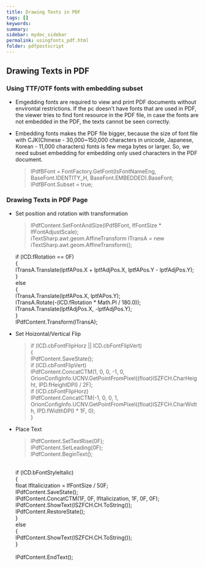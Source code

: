 ```yaml
---
title: Drawing Texts in PDF
tags: []
keywords:
summary: 
sidebar: mydoc_sidebar
permalink: usingfonts_pdf.html
folder: pdfpostscript
---
```



## Drawing Texts in PDF

### Using TTF/OTF fonts with embedding subset

- Emgedding fonts are required to view and print PDF documents without environtal restrictions. If the pc doesn't have fonts that are used in PDF, the viewer tries to find font resource in the PDF file, in case the fonts are not embedded in the PDF, the texts cannot be seen correctly.

- Embedding fonts makes the PDF file bigger, because the size of font file with CJK(Chinese - 30,000~150,000 characters in unicode, Japanese, Korean - 11,000 characters) fonts is few mega bytes or larger. So, we need subset embedding for embedding only used characters in the PDF document. 

    >lPdfBFont = FontFactory.GetFont(lsFontNameEng, BaseFont.IDENTITY_H, BaseFont.EMBEDDED).BaseFont;<br/>
    lPdfBFont.Subset = true;</br>

### Drawing Texts in PDF Page

- Set position and rotation with transformation

    >lPdfContent.SetFontAndSize(lPdfBFont, lfFontSize * lfFontAdjustScale);<br/>
    iTextSharp.awt.geom.AffineTransform lTransA = new iTextSharp.awt.geom.AffineTransform();<br/>

    if (lCD.fRotation == 0F)<br/>
    {<br/>
        lTransA.Translate(lptfAPos.X + lptfAdjPos.X, lptfAPos.Y - lptfAdjPos.Y);<br/>
    }<br/>
    else<br/>
    {<br/>
        lTransA.Translate(lptfAPos.X, lptfAPos.Y);<br/>
        lTransA.Rotate(-(lCD.fRotation * Math.PI / 180.0));<br/>
        lTransA.Translate(lptfAdjPos.X, -lptfAdjPos.Y);<br/>
    }<br/>
    lPdfContent.Transform(lTransA);<br/>

- Set Hoizontal/Vertical Flip

    >if (lCD.cbFontFlipHorz || lCD.cbFontFlipVert)<br/>
    {<br/>
        lPdfContent.SaveState();<br/>
        if (lCD.cbFontFlipVert)<br/>
            lPdfContent.ConcatCTM(1, 0, 0, -1, 0, OrionConfigInfo.UCNV.GetPointFromPixel((float)lSZFCH.CharHeight, lPD.fHeightDPI) / 2F);<br/>
        if (lCD.cbFontFlipHorz)<br/>
            lPdfContent.ConcatCTM(-1, 0, 0, 1, OrionConfigInfo.UCNV.GetPointFromPixel((float)lSZFCH.CharWidth, lPD.fWidthDPI) * 1F, 0);<br/>
    }<br/>

 
- Place Text

    >lPdfContent.SetTextRise(0F);<br/>
    lPdfContent.SetLeading(0F);<br/>
    lPdfContent.BeginText();<br/>
    <br/>
    if (lCD.bFontStyleItalic)<br/>
    {<br/>
        float lfItalicization = lfFontSize / 50F;<br/>
        lPdfContent.SaveState();<br/>
        lPdfContent.ConcatCTM(1F, 0F, lfItalicization, 1F, 0F, 0F);<br/>
        lPdfContent.ShowText(lSZFCH.CH.ToString());<br/>
        lPdfContent.RestoreState();<br/>
    }<br/>
    else<br/>
    {<br/>
        lPdfContent.ShowText(lSZFCH.CH.ToString());<br/>
    }<br/>
    <br/>
    lPdfContent.EndText();<br/>






